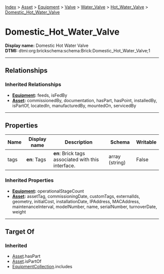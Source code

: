 [Index](../../../../../Index.md) > [Asset](../../../../Asset.md) > [Equipment](../../../Equipment.md) > [Valve](../../Valve.md) > [Water_Valve](../Water_Valve.md) > [Hot_Water_Valve](Hot_Water_Valve.md) > [Domestic_Hot_Water_Valve](#)
# Domestic_Hot_Water_Valve

**Display name:** Domestic Hot Water Valve<br />
**DTMI:** dtmi:org:brickschema:schema:Brick:Domestic_Hot_Water_Valve;1

---

## Relationships

### Inherited Relationships
* **[Equipment](../../../Equipment.md):** feeds, isFedBy
* **[Asset](../../../../Asset.md):** commissionedBy, documentation, hasPart, hasPoint, installedBy, isPartOf, locatedIn, manufacturedBy, mountedOn, servicedBy

---

## Properties

|Name|Display name|Description|Schema|Writable|
|-|-|-|-|-|
|tags|**en**: Tags|**en**: Brick tags associated with this interface.|array (string)|False|
### Inherited Properties
* **[Equipment](../../../Equipment.md):** operationalStageCount
* **[Asset](../../../../Asset.md):** assetTag, commissioningDate, customTags, externalIds, geometry, initialCost, installationDate, IPAddress, MACAddress, maintenanceInterval, modelNumber, name, serialNumber, turnoverDate, weight

---

## Target Of
### Inherited
* [Asset](../../../../Asset.md).hasPart
* [Asset](../../../../Asset.md).isPartOf
* [EquipmentCollection](../../../../../Collection/AssetCollection/EquipmentCollection/EquipmentCollection.md).includes
